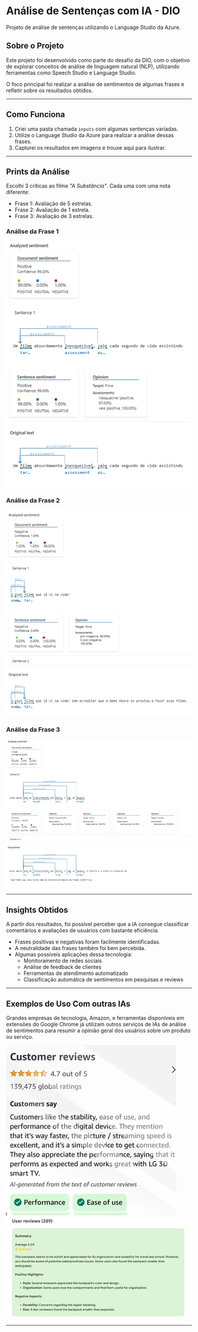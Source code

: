 # Análise de Sentenças com IA - DIO

Projeto de análise de sentenças utilizando o Language Studio da Azure.

## Sobre o Projeto

Este projeto foi desenvolvido como parte do desafio da DIO, com o objetivo de explorar conceitos de análise de linguagem natural (NLP), utilizando ferramentas como Speech Studio e Language Studio.

O foco principal foi realizar a análise de sentimentos de algumas frases e refletir sobre os resultados obtidos.

---

## Como Funciona

1. Criei uma pasta chamada `inputs` com algumas sentenças variadas.
2. Utilize o Language Studio da Azure para realizar a análise dessas frases.
3. Capturei os resultados em imagens e trouxe aqui para ilustrar.

---

## Prints da Análise

Escolhi 3 críticas ao filme *"A Substância"*. Cada uma com uma nota diferente:

- Frase 1: Avaliação de 5 estrelas.
- Frase 2: Avaliação de 1 estrela.
- Frase 3: Avaliação de 3 estrelas.

### Análise da Frase 1
![Análise geral](imagens/print1.png)

### Análise da Frase 2
![Resultado frase](imagens/print2.png)

### Análise da Frase 3
![Resultado frase](imagens/print3.png)

---

## Insights Obtidos

A partir dos resultados, foi possível perceber que a IA consegue classificar comentários e avaliações de usuários com bastante eficiência.

- Frases positivas e negativas foram facilmente identificadas.
- A neutralidade das frases também foi bem percebida.
- Algumas possíveis aplicações dessa tecnologia:
  - Monitoramento de redes sociais
  - Análise de feedback de clientes
  - Ferramentas de atendimento automatizado
  - Classificação automática de sentimentos em pesquisas e reviews

---

## Exemplos de Uso Com outras IAs

Grandes empresas de tecnologia, Amazon, e ferramentas disponíveis em extensões do Google Chrome já utilizam outros serviços de IAs de análise de sentimentos para resumir a opinião geral dos usuários sobre um produto ou serviço.

![IA Amazon](imagens/amazon.png)
![IA Chrome](imagens/chrome.png)

---

